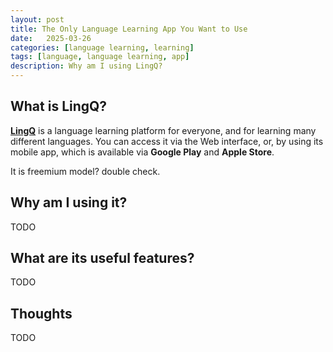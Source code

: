 ```yaml
---
layout: post
title: The Only Language Learning App You Want to Use
date:   2025-03-26
categories: [language learning, learning]
tags: [language, language learning, app]
description: Why am I using LingQ?
---
```


## What is LingQ?

[**LingQ**][1] is a language learning platform for everyone, and for learning many different languages. You can access it via the Web interface, or, by using its mobile app, which is available via **Google Play** and **Apple Store**.

It is freemium model? double check.


## Why am I using it?
TODO


## What are its useful features?
TODO


## Thoughts
TODO


[1]: https://www.lingq.com
